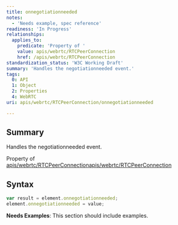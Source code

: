 ```yaml
---
title: onnegotiationneeded
notes:
  - 'Needs example, spec reference'
readiness: 'In Progress'
relationships:
  applies_to:
    predicate: 'Property of '
    value: apis/webrtc/RTCPeerConnection
    href: /apis/webrtc/RTCPeerConnection
standardization_status: 'W3C Working Draft'
summary: 'Handles the negotiationneeded event.'
tags:
  0: API
  1: Object
  2: Properties
  4: WebRTC
uri: apis/webrtc/RTCPeerConnection/onnegotiationneeded

---
```

## Summary

Handles the negotiationneeded event.

Property of [apis/webrtc/RTCPeerConnection](/apis/webrtc/RTCPeerConnection)[apis/webrtc/RTCPeerConnection](/apis/webrtc/RTCPeerConnection)

## Syntax

``` js
var result = element.onnegotiationneeded;
element.onnegotiationneeded = value;
```

**Needs Examples**: This section should include examples.

